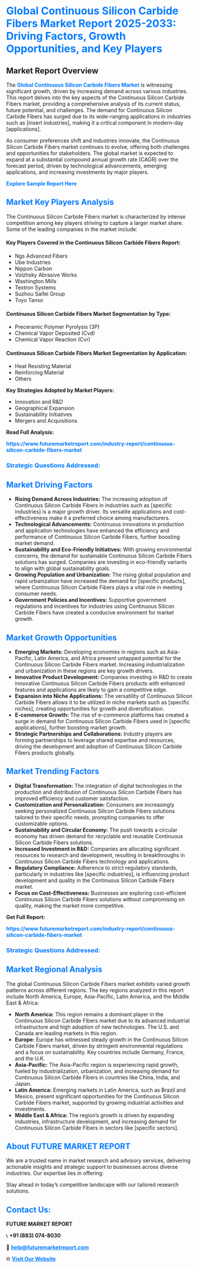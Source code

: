 <h1 style="color: #007BFF;">Global Continuous Silicon Carbide Fibers Market Report 2025-2033: Driving Factors, Growth Opportunities, and Key Players</h1>

<section id="overview">
<h2>Market Report Overview</h2>
<p>The <a href="https://www.futuremarketreport.com/industry-report/continuous-silicon-carbide-fibers-market" style="color: #007BFF; text-decoration: none;"><strong>Global Continuous Silicon Carbide Fibers Market</strong></a> is witnessing significant growth, driven by increasing demand across various industries. This report delves into the key aspects of the Continuous Silicon Carbide Fibers market, providing a comprehensive analysis of its current status, future potential, and challenges. The demand for Continuous Silicon Carbide Fibers has surged due to its wide-ranging applications in industries such as [insert industries], making it a critical component in modern-day [applications].</p>
<p>As consumer preferences shift and industries innovate, the Continuous Silicon Carbide Fibers market continues to evolve, offering both challenges and opportunities for stakeholders. The global market is expected to expand at a substantial compound annual growth rate (CAGR) over the forecast period, driven by technological advancements, emerging applications, and increasing investments by major players.</p>
</section>

<section id="overview">
<p><a href="https://www.futuremarketreport.com/request-sample/reportId=31218" style="color: #007BFF; text-decoration: none;"><strong>Explore Sample Report Here</strong></a></p>
</section>

<section id="key-players">
<h2 style="color: #007BFF;">Market Key Players Analysis</h2>
<p>The Continuous Silicon Carbide Fibers market is characterized by intense competition among key players striving to capture a larger market share. Some of the leading companies in the market include:</p>
<h4>Key Players Covered in the Continuous Silicon Carbide Fibers Report:</h4>
<ul><li>Ngs Advanced Fibers</li><li>Ube Industries</li><li>Nippon Carbon</li><li>Volzhsky Abrasive Works</li><li>Washington Mills</li><li>Textron Systems</li><li>Suzhou Saifei Group</li><li>Toyo Tanso</li></ul>
<h4>Continuous Silicon Carbide Fibers Market Segmentation by Type:</h4>
<ul><li>Preceramic Polymer Pyrolysis (3P)</li><li>Chemical Vapor Deposited (Cvd)</li><li>Chemical Vapor Reaction (Cvr)</li></ul>

<h4>Continuous Silicon Carbide Fibers Market Segmentation by Application:</h4>
<ul><li>Heat Resisting Material</li><li>Reinforcing Material</li><li>Others</li></ul>
<p><strong>Key Strategies Adopted by Market Players:</strong></p>
<ul>
<li>Innovation and R&D</li>
<li>Geographical Expansion</li>
<li>Sustainability Initiatives</li>
<li>Mergers and Acquisitions</li>
</ul>
</section>

<section>
<p><strong>Read Full Analysis: </strong></p><a href="https://www.futuremarketreport.com/industry-report/continuous-silicon-carbide-fibers-market" style="color: #007BFF; text-decoration: none;"><strong>https://www.futuremarketreport.com/industry-report/continuous-silicon-carbide-fibers-market</strong></a>
<h3 style="color: #007BFF;">Strategic Questions Addressed:</h3>
</section>

<section id="driving-factors">
<h2 style="color: #007BFF;">Market Driving Factors</h2>
<ul>
<li><strong>Rising Demand Across Industries:</strong> The increasing adoption of Continuous Silicon Carbide Fibers in industries such as [specific industries] is a major growth driver. Its versatile applications and cost-effectiveness make it a preferred choice among manufacturers.</li>
<li><strong>Technological Advancements:</strong> Continuous innovations in production and application technologies have enhanced the efficiency and performance of Continuous Silicon Carbide Fibers, further boosting market demand.</li>
<li><strong>Sustainability and Eco-Friendly Initiatives:</strong> With growing environmental concerns, the demand for sustainable Continuous Silicon Carbide Fibers solutions has surged. Companies are investing in eco-friendly variants to align with global sustainability goals.</li>
<li><strong>Growing Population and Urbanization:</strong> The rising global population and rapid urbanization have increased the demand for [specific products], where Continuous Silicon Carbide Fibers plays a vital role in meeting consumer needs.</li>
<li><strong>Government Policies and Incentives:</strong> Supportive government regulations and incentives for industries using Continuous Silicon Carbide Fibers have created a conducive environment for market growth.</li>
</ul>
</section>

<section id="growth-opportunities">
<h2 style="color: #007BFF;">Market Growth Opportunities</h2>
<ul>
<li><strong>Emerging Markets:</strong> Developing economies in regions such as Asia-Pacific, Latin America, and Africa present untapped potential for the Continuous Silicon Carbide Fibers market. Increasing industrialization and urbanization in these regions are key growth drivers.</li>
<li><strong>Innovative Product Development:</strong> Companies investing in R&D to create innovative Continuous Silicon Carbide Fibers products with enhanced features and applications are likely to gain a competitive edge.</li>
<li><strong>Expansion into Niche Applications:</strong> The versatility of Continuous Silicon Carbide Fibers allows it to be utilized in niche markets such as [specific niches], creating opportunities for growth and diversification.</li>
<li><strong>E-commerce Growth:</strong> The rise of e-commerce platforms has created a surge in demand for Continuous Silicon Carbide Fibers used in [specific applications], further boosting market growth.</li>
<li><strong>Strategic Partnerships and Collaborations:</strong> Industry players are forming partnerships to leverage shared expertise and resources, driving the development and adoption of Continuous Silicon Carbide Fibers products globally.</li>
</ul>
</section>

<section id="trending-factors">
<h2 style="color: #007BFF;">Market Trending Factors</h2>
<ul>
<li><strong>Digital Transformation:</strong> The integration of digital technologies in the production and distribution of Continuous Silicon Carbide Fibers has improved efficiency and customer satisfaction.</li>
<li><strong>Customization and Personalization:</strong> Consumers are increasingly seeking personalized Continuous Silicon Carbide Fibers solutions tailored to their specific needs, prompting companies to offer customizable options.</li>
<li><strong>Sustainability and Circular Economy:</strong> The push towards a circular economy has driven demand for recyclable and reusable Continuous Silicon Carbide Fibers solutions.</li>
<li><strong>Increased Investment in R&D:</strong> Companies are allocating significant resources to research and development, resulting in breakthroughs in Continuous Silicon Carbide Fibers technology and applications.</li>
<li><strong>Regulatory Compliance:</strong> Adherence to strict regulatory standards, particularly in industries like [specific industries], is influencing product development and quality in the Continuous Silicon Carbide Fibers market.</li>
<li><strong>Focus on Cost-Effectiveness:</strong> Businesses are exploring cost-efficient Continuous Silicon Carbide Fibers solutions without compromising on quality, making the market more competitive.</li>
</ul>
</section>

<section>
<p><strong>Get Full Report: </strong></p><a href="https://www.futuremarketreport.com/industry-report/continuous-silicon-carbide-fibers-market" style="color: #007BFF; text-decoration: none;"><strong>https://www.futuremarketreport.com/industry-report/continuous-silicon-carbide-fibers-market</strong></a>
<h3 style="color: #007BFF;">Strategic Questions Addressed:</h3>
</section>


<section id="regional-analysis">
<h2 style="color: #007BFF;">Market Regional Analysis</h2>
<p>The global Continuous Silicon Carbide Fibers market exhibits varied growth patterns across different regions. The key regions analyzed in this report include North America, Europe, Asia-Pacific, Latin America, and the Middle East & Africa:</p>
<ul>
<li><strong>North America:</strong> This region remains a dominant player in the Continuous Silicon Carbide Fibers market due to its advanced industrial infrastructure and high adoption of new technologies. The U.S. and Canada are leading markets in this region.</li>
<li><strong>Europe:</strong> Europe has witnessed steady growth in the Continuous Silicon Carbide Fibers market, driven by stringent environmental regulations and a focus on sustainability. Key countries include Germany, France, and the U.K.</li>
<li><strong>Asia-Pacific:</strong> The Asia-Pacific region is experiencing rapid growth, fueled by industrialization, urbanization, and increasing demand for Continuous Silicon Carbide Fibers in countries like China, India, and Japan.</li>
<li><strong>Latin America:</strong> Emerging markets in Latin America, such as Brazil and Mexico, present significant opportunities for the Continuous Silicon Carbide Fibers market, supported by growing industrial activities and investments.</li>
<li><strong>Middle East & Africa:</strong> The region’s growth is driven by expanding industries, infrastructure development, and increasing demand for Continuous Silicon Carbide Fibers in sectors like [specific sectors].</li>
</ul>
</section>

<footer>
<h2 style="color: #007BFF;">About FUTURE MARKET REPORT</h2>
<p>We are a trusted name in market research and advisory services, delivering actionable insights and strategic support to businesses across diverse industries. Our expertise lies in offering:</p>

<p>Stay ahead in today’s competitive landscape with our tailored research solutions.</p>

<h2 style="color: #007BFF;">Contact Us:</h2>
<p><strong>FUTURE MARKET REPORT</strong></p>
<p>📞 <strong>+91 (883) 074-8030</strong></p>
<p>📧 <strong><a href="mailto:help@futuremarketreport.com" style="color: #007BFF;">help@futuremarketreport.com</a></strong></p>
<p>🌐 <strong><a href="https://www.futuremarketreport.com/" style="color: #007BFF;">Visit Our Website</a></strong></p>
</footer>